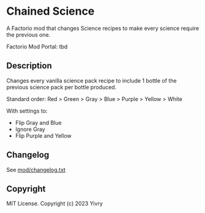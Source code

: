# Chained Science

A Factorio mod that changes Science recipes to make every science require the previous one.

Factorio Mod Portal: tbd

## Description

Changes every vanilla science pack recipe to include 1 bottle of the previous science pack per bottle produced.

Standard order: Red > Green > Gray > Blue > Purple > Yellow > White

With settings to:

* Flip Gray and Blue
* Ignore Gray
* Flip Purple and Yellow

## Changelog

See [mod/changelog.txt](mod/changelog.txt)

## Copyright

MIT License. Copyright (c) 2023 Yivry
